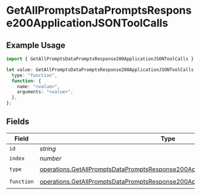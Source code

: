 # GetAllPromptsDataPromptsResponse200ApplicationJSONToolCalls

## Example Usage

```typescript
import { GetAllPromptsDataPromptsResponse200ApplicationJSONToolCalls } from "@orq-ai/node/models/operations";

let value: GetAllPromptsDataPromptsResponse200ApplicationJSONToolCalls = {
  type: "function",
  function: {
    name: "<value>",
    arguments: "<value>",
  },
};
```

## Fields

| Field                                                                                                                                                                            | Type                                                                                                                                                                             | Required                                                                                                                                                                         | Description                                                                                                                                                                      |
| -------------------------------------------------------------------------------------------------------------------------------------------------------------------------------- | -------------------------------------------------------------------------------------------------------------------------------------------------------------------------------- | -------------------------------------------------------------------------------------------------------------------------------------------------------------------------------- | -------------------------------------------------------------------------------------------------------------------------------------------------------------------------------- |
| `id`                                                                                                                                                                             | *string*                                                                                                                                                                         | :heavy_minus_sign:                                                                                                                                                               | N/A                                                                                                                                                                              |
| `index`                                                                                                                                                                          | *number*                                                                                                                                                                         | :heavy_minus_sign:                                                                                                                                                               | N/A                                                                                                                                                                              |
| `type`                                                                                                                                                                           | [operations.GetAllPromptsDataPromptsResponse200ApplicationJSONResponseBody3Type](../../models/operations/getallpromptsdatapromptsresponse200applicationjsonresponsebody3type.md) | :heavy_check_mark:                                                                                                                                                               | N/A                                                                                                                                                                              |
| `function`                                                                                                                                                                       | [operations.GetAllPromptsDataPromptsResponse200ApplicationJSONFunction](../../models/operations/getallpromptsdatapromptsresponse200applicationjsonfunction.md)                   | :heavy_check_mark:                                                                                                                                                               | N/A                                                                                                                                                                              |